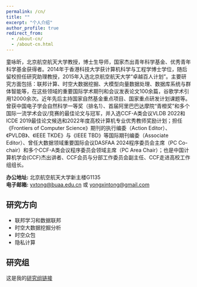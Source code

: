 ```yaml
---
permalink: /cn/
title: ""
excerpt: "个人介绍"
author_profile: true
redirect_from: 
  - /about-cn/
  - /about-cn.html
---
```

童咏昕，北京航空航天大学教授，博士生导师，国家杰出青年科学基金、优秀青年科学基金获得者。2014年于香港科技大学获计算机科学与工程学博士学位，随后留校担任研究助理教授，2015年入选北京航空航天大学“卓越百人计划”。主要研究方面包括：联邦计算、时空大数据挖掘、大模型向量数据处理、数据库系统与群体智能等，在这些领域的重要国际学术期刊和会议发表论文100余篇，谷歌学术引用12000余次。近年先后主持国家自然基金重点项目、国家重点研发计划课题等。曾获中国电子学会自然科学一等奖（排名1）、首届阿里巴巴达摩院“青橙奖”和多个国际一流学术会议/竞赛的最佳论文与冠军，并入选CCF-A类会议VLDB 2022和ICDE 2019最佳论文候选和2022年度高校计算机专业优秀教师奖励计划；担任《Frontiers of Computer Science》期刊的执行编委（Action Editor）、《PVLDB》、《IEEE TKDE》与《IEEE TBD》等国际期刊编委（Associate Editor）、曾任大数据领域重要国际会议DASFAA 2024程序委员会主席（PC Co-chair）和多个CCF-A类会议程序委员会领域主席（PC Area Chair）；也是中国计算机学会(CCF)杰出讲者、CCF会员与分部工作委员会副主任、CCF走进高校工作组组长。

<b>办公地址:</b> 北京航空航天大学新主楼G1135<br/>
<b>电子邮箱:</b> yxtong@buaa.edu.cn  或  yongxintong@gmail.com

研究方向
------

+ 联邦学习和数据联邦
+ 时空大数据挖掘分析
+ 时空众包
+ 隐私计算

## 研究组

这是我的[研究组链接](https://hufudb.com)

